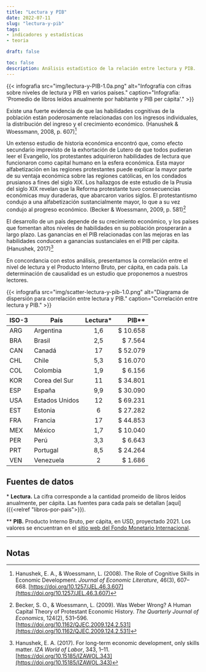 ```yaml
---
title: "Lectura y PIB"
date: 2022-07-11
slug: "lectura-y-pib"
tags: 
- indicadores y estadísticas
- teoria

draft: false

toc: false
description: Análisis estadístico de la relación entre lectura y PIB.
---
```



{{< infografia 
  src="img/lectura-y-PIB-1.0a.png" 
  alt="Infografía con cifras sobre niveles de lectura y PIB en varios países."
  caption="Infografía: 'Promedio de libros leídos anualmente por habitante y PIB per cápita'." >}}

Existe una fuerte evidencia de que las habilidades cognitivas de la población están poderosamente relacionadas con los ingresos individuales, la distribución del ingreso y el crecimiento económico. (Hanushek & Woessmann, 2008, p. 607)[^hanushek-woessmann-2008] 

Un extenso estudio de historia económica encontró que, como efecto secundario imprevisto de la exhortación de Lutero de que todos pudieran leer el Evangelio, los protestantes adquirieron habilidades de lectura que funcionaron como capital humano en la esfera económica. Esta mayor alfabetización en las regiones protestantes puede explicar la mayor parte de su ventaja económica sobre las regiones católicas, en los condados prusianos a fines del siglo XIX. Los hallazgos de este estudio de la Prusia del siglo XIX revelan que la Reforma protestante tuvo consecuencias económicas muy duraderas, que abarcaron varios siglos. El protestantismo condujo a una alfabetización sustancialmente mayor, lo que a su vez condujo al progreso económico. (Becker & Woessmann, 2009, p. 581)[^becker-woessmann-2009]

El desarrollo de un país depende de su crecimiento económico, y los países que fomentan altos niveles de habilidades en su población prosperarán a largo plazo. Las ganancias en el PIB relacionadas con las mejoras en las habilidades conducen a ganancias sustanciales en el PIB per cápita. (Hanushek, 2017)[^hanushek-2017]

En concordancia con estos análisis, presentamos la correlación entre el nivel de lectura y el Producto Interno Bruto, per cápita, en cada país. La determinación de causalidad es un estudio que proponemos a nuestros lectores.


{{< infografia 
  src="img/scatter-lectura-y-pib-1.0.png" 
  alt="Diagrama de dispersión para correlación entre lectura y PIB."
  caption="Correlación entre lectura y PIB." >}}



| ISO-3 | País          | Lectura* | PIB**      |
| ----- | ---------------- | :---: | ---------: |
| ARG   | Argentina        | 1,6   | $ 10.658   |
| BRA   | Brasil           | 2,5   | $ 7.564    |
| CAN   | Canadá           | 17    | $ 52.079   |
| CHL   | Chile            | 5,3   | $ 16.070   |
| COL   | Colombia         | 1,9   | $ 6.156    |
| KOR   | Corea del Sur    | 11    | $ 34.801   |
| ESP   | España           | 9,9   | $ 30.090   |
| USA   | Estados Unidos   | 12    | $ 69.231   |
| EST   | Estonia          | 6     | $ 27.282   |
| FRA   | Francia          | 17    | $ 44.853   |
| MEX   | México           | 1,7   | $ 10.040   |
| PER   | Perú             | 3,3   | $ 6.643    |
| PRT   | Portugal         | 8,5   | $ 24.264   |
| VEN   | Venezuela        | 2     | $ 1.686    |


## Fuentes de datos

\* **Lectura.** La cifra corresponde a la cantidad promeido de libros leídos anualmente, per cápita. Las fuentes para cada país se detallan [aquí]({{<relref "libros-por-pais">}}).

** **PIB.** Producto Interno Bruto, per cápita, en USD, proyectado 2021. Los valores se encuentran en el [sitio web del Fondo Monetario Internacional](https://www.imf.org/en/Publications/WEO/weo-database/2022/April/weo-report?c=512,914,612,171,614,311,213,911,314,193,122,912,313,419,513,316,913,124,339,638,514,218,963,616,223,516,918,748,618,624,522,622,156,626,628,228,924,233,632,636,634,238,662,960,423,935,128,611,321,243,248,469,253,642,643,939,734,644,819,172,132,646,648,915,134,652,174,328,258,656,654,336,263,268,532,944,176,534,536,429,433,178,436,136,343,158,439,916,664,826,542,967,443,917,544,941,446,666,668,672,946,137,546,674,676,548,556,678,181,867,682,684,273,868,921,948,943,686,688,518,728,836,558,138,196,278,692,694,962,142,449,564,565,283,853,288,293,566,964,182,359,453,968,922,714,862,135,716,456,722,942,718,724,576,936,961,813,726,199,733,184,524,361,362,364,732,366,144,146,463,528,923,738,578,537,742,866,369,744,186,925,869,746,926,466,112,111,298,927,846,299,582,487,474,754,698,&s=NGDPDPC,&sy=2021&ey=2021&ssm=0&scsm=0&scc=0&ssd=0&ssc=0&sic=1&sort=country&ds=,&br=0).


---


## Notas

[^hanushek-woessmann-2008]: Hanushek, E. A., & Woessmann, L. (2008). The Role of Cognitive Skills in Economic Development. _Journal of Economic Literature_, 46(3), 607–668. [https://doi.org/10.1257/JEL.46.3.607](https://doi.org/10.1257/JEL.46.3.607)

[^becker-woessmann-2009]: Becker, S. O., & Woessmann, L. (2009). Was Weber Wrong? A Human Capital Theory of Protestant Economic History. _The Quarterly Journal of Economics_, 124(2), 531–596. [https://doi.org/10.1162/QJEC.2009.124.2.531](https://doi.org/10.1162/QJEC.2009.124.2.531)

[^hanushek-2017]: Hanushek, E. A. (2017). For long-term economic development, only skills matter. _IZA World of Labor_, 343, 1–11. [https://doi.org/10.15185/IZAWOL.343](https://doi.org/10.15185/IZAWOL.343)
